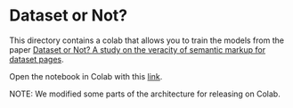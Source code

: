 # Dataset or Not?

This directory contains a colab that allows you to train the models from the paper [Dataset or Not? A study on the veracity of semantic markup for dataset pages](go/dataset-or-not).

Open the notebook in Colab with this [link](https://colab.research.google.com/github/google-research/google-research/blob/master/dataset_or_not/dataset_or_not.ipynb).

NOTE: We modified some parts of the architecture for releasing on Colab.
